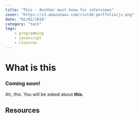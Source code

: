 ```yaml
---
title: "This - Another must know for interviews"
cover: "https://s3.amazonaws.com/rsstdd-portfolio/js.png"
date: "02/02/2018"
category: "tech"
tags:
    - programming
    - javascript
    - closures
---
```


# What is __this__

### Coming soon!


Ah, _this_. You will be asked about __this__.



## Resources
